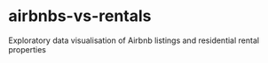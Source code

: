 # airbnbs-vs-rentals
Exploratory data visualisation of Airbnb listings and residential rental properties
